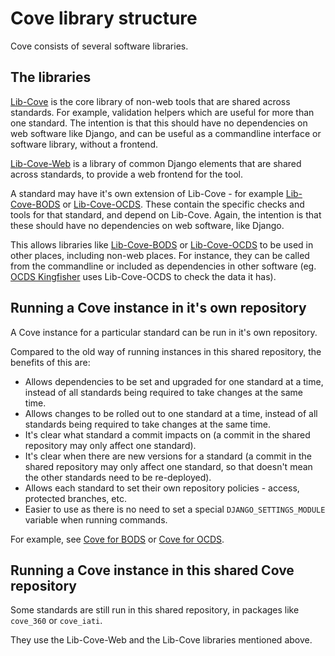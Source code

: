 Cove library structure
======================

Cove consists of several software libraries.

The libraries
-------------

[Lib-Cove](https://github.com/OpenDataServices/lib-cove) is the core library of non-web tools that are shared across standards. For example, validation helpers which are useful for more than one standard. The intention is that this should have no dependencies on web software like Django, and can be useful as a commandline interface or software library, without a frontend.

[Lib-Cove-Web](https://github.com/OpenDataServices/lib-cove-web) is a library of common Django elements that are shared across standards, to provide a web frontend for the tool.

A standard may have it's own extension of Lib-Cove - for example [Lib-Cove-BODS](https://github.com/openownership/lib-cove-bods) or [Lib-Cove-OCDS](https://github.com/open-contracting/lib-cove-ocds). 
These contain the specific checks and tools for that standard, and depend on Lib-Cove. Again, the intention is that these should have no dependencies on web software, like Django.

This allows libraries like [Lib-Cove-BODS](https://github.com/openownership/lib-cove-bods) or [Lib-Cove-OCDS](https://github.com/open-contracting/lib-cove-ocds) to be used in other places, including non-web places. For instance, they can be called from the commandline or included as dependencies in other software (eg. [OCDS Kingfisher](https://github.com/open-contracting/kingfisher) uses Lib-Cove-OCDS to check the data it has).

Running a Cove instance in it's own repository
----------------------------------------------

A Cove instance for a particular standard can be run in it's own repository.

Compared to the old way of running instances in this shared repository, the benefits of this are:

* Allows dependencies to be set and upgraded for one standard at a time, instead of all standards being required to take changes at the same time.
* Allows changes to be rolled out to one standard at a time, instead of all standards being required to take changes at the same time.
* It's clear what standard a commit impacts on (a commit in the shared repository may only affect one standard).
* It's clear when there are new versions for a standard (a commit in the shared repository may only affect one standard, so that doesn't mean the other standards need to be re-deployed).
* Allows each standard to set their own repository policies - access, protected branches, etc.
* Easier to use as there is no need to set a special `DJANGO_SETTINGS_MODULE` variable when running commands.

For example, see [Cove for BODS](https://github.com/openownership/cove-bods) or [Cove for OCDS](https://github.com/open-contracting/cove-ocds).


Running a Cove instance in this shared Cove repository
------------------------------------------------------

Some standards are still run in this shared repository, in packages like `cove_360` or `cove_iati`.

They use the Lib-Cove-Web and the Lib-Cove libraries mentioned above.
